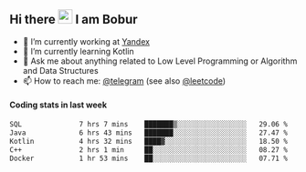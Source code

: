 ## Hi there <img src="https://media.giphy.com/media/hvRJCLFzcasrR4ia7z/giphy.gif" width="25px" height="25px"> I am Bobur

- 💼 I’m currently working at [Yandex](https://yandex.ru/)
- 🌱 I’m currently learning Kotlin
- 💬 Ask me about anything related to Low Level Programming or Algorithm and Data Structures
- 📫 How to reach me: [@telegram](https://t.me/octoant) (see also [@leetcode](https://leetcode.com/octoant/))    

#### Coding stats in last week

<!--START_SECTION:waka-->

```txt
SQL              7 hrs 7 mins    ███████▒░░░░░░░░░░░░░░░░░   29.06 %
Java             6 hrs 43 mins   ███████░░░░░░░░░░░░░░░░░░   27.47 %
Kotlin           4 hrs 32 mins   ████▓░░░░░░░░░░░░░░░░░░░░   18.50 %
C++              2 hrs 1 min     ██░░░░░░░░░░░░░░░░░░░░░░░   08.27 %
Docker           1 hr 53 mins    ██░░░░░░░░░░░░░░░░░░░░░░░   07.71 %
```

<!--END_SECTION:waka-->
